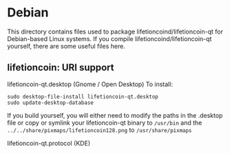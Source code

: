 
Debian
====================
This directory contains files used to package lifetioncoind/lifetioncoin-qt
for Debian-based Linux systems. If you compile lifetioncoind/lifetioncoin-qt yourself, there are some useful files here.

## lifetioncoin: URI support ##


lifetioncoin-qt.desktop  (Gnome / Open Desktop)
To install:

	sudo desktop-file-install lifetioncoin-qt.desktop
	sudo update-desktop-database

If you build yourself, you will either need to modify the paths in
the .desktop file or copy or symlink your lifetioncoin-qt binary to `/usr/bin`
and the `../../share/pixmaps/lifetioncoin128.png` to `/usr/share/pixmaps`

lifetioncoin-qt.protocol (KDE)

